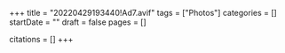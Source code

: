 +++
title = "20220429193440!Ad7.avif"
tags = ["Photos"]
categories = []
startDate = ""
draft = false
pages = []

citations = []
+++

